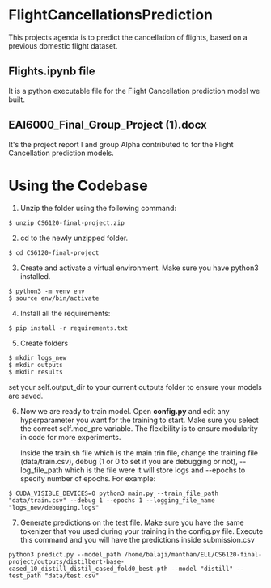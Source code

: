 # FlightCancellationsPrediction
This projects agenda is to predict the cancellation of flights, based on a previous domestic flight dataset. 

## Flights.ipynb file 
It is a python executable file for the Flight Cancellation prediction model we built.

## EAI6000_Final_Group_Project (1).docx
It's the project report I and group Alpha contributed to for the Flight Cancellation prediction models.

# Using the Codebase

1) Unzip the folder using the following command:

```
$ unzip CS6120-final-project.zip
```

2) cd to the newly unzipped folder.

```
$ cd CS6120-final-project
```

3) Create and activate a virtual environment. Make sure you have python3 installed.

```
$ python3 -m venv env
$ source env/bin/activate
```

4) Install all the requirements:
```
$ pip install -r requirements.txt
``` 

5) Create folders
   
```
$ mkdir logs_new
$ mkdir outputs
$ mkdir results
```
set your self.output_dir to your current outputs folder to ensure your models are saved.

6) Now we are ready to train model. Open **config.py** and edit any hyperparameter you want for the training to start. Make sure you select the correct self.mod_pre variable. The flexibility is to ensure modularity in code for more experiments. 
   
    Inside the train.sh file which is the main trin file, change the training file (data/train.csv), debug (1 or 0 to set if you are debugging or not), --log_file_path which is the file were it will store logs and --epochs to specify number of epochs. For example:

```
$ CUDA_VISIBLE_DEVICES=0 python3 main.py --train_file_path "data/train.csv" --debug 1 --epochs 1 --logging_file_name "logs_new/debugging.logs" 
```

7) Generate predictions on the test file. Make sure you have the same tokenizer that you used during your training in the config.py file. Execute this command and you will have the predictions inside submission.csv

```
python3 predict.py --model_path /home/balaji/manthan/ELL/CS6120-final-project/outputs/distilbert-base-cased_10_distill_distil_cased_fold0_best.pth --model "distill" --test_path "data/test.csv"
```
